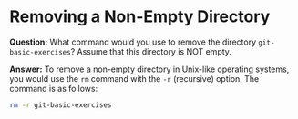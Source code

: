 # Removing a Non-Empty Directory

**Question:** What command would you use to remove the directory `git-basic-exercises`? Assume that this directory is NOT empty.

**Answer:** To remove a non-empty directory in Unix-like operating systems, you would use the `rm` command with the `-r` (recursive) option. The command is as follows:

```bash
rm -r git-basic-exercises
